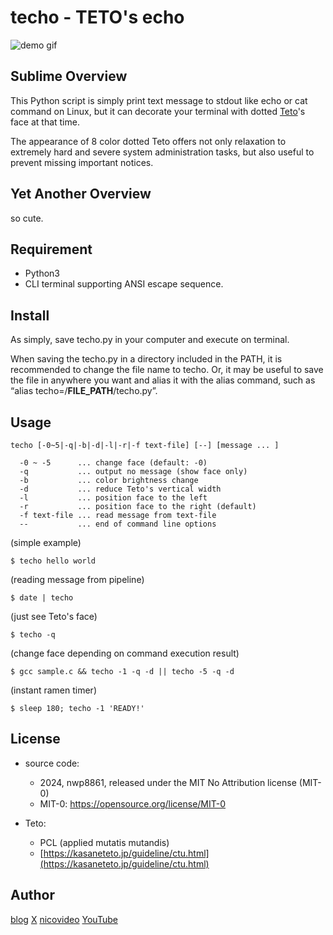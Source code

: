 # techo - TETO's echo

![demo gif](https://github.com/nwp8861/techo/blob/main/techo-demo.gif)

## Sublime Overview

This Python script is simply print text message to stdout like echo or cat command on Linux, but it can decorate your terminal with dotted [Teto](https://kasaneteto.jp/)'s face at that time. 

The appearance of 8 color dotted Teto offers not only relaxation to extremely hard and severe system administration tasks, but also useful to prevent missing important notices. 

## Yet Another Overview

so cute. 

## Requirement

- Python3
- CLI terminal supporting ANSI escape sequence. 

## Install

As simply, save techo.py in your computer and execute on terminal. 

When saving the techo.py in a directory included in the PATH, it is recommended to change the file name to techo. Or, it may be useful to save the file in anywhere you want and alias it with the alias command, such as “alias techo=/__FILE_PATH__/techo.py”.

## Usage
```
techo [-0~5|-q|-b|-d|-l|-r|-f text-file] [--] [message ... ]

  -0 ~ -5      ... change face (default: -0)
  -q           ... output no message (show face only)
  -b           ... color brightness change
  -d           ... reduce Teto's vertical width
  -l           ... position face to the left
  -r           ... position face to the right (default)
  -f text-file ... read message from text-file
  --           ... end of command line options
```

(simple example)
```
$ techo hello world
```

(reading message from pipeline)
```
$ date | techo
```

(just see Teto's face)
```
$ techo -q
```

(change face depending on command execution result)
```
$ gcc sample.c && techo -1 -q -d || techo -5 -q -d
```

(instant ramen timer)
```
$ sleep 180; techo -1 'READY!'
```

## License

- source code:
  - 2024, nwp8861, released under the MIT No Attribution license (MIT-0)
  - MIT-0: https://opensource.org/license/MIT-0

- Teto:
  - PCL (applied mutatis mutandis)
  - [https://kasaneteto.jp/guideline/ctu.html](https://kasaneteto.jp/guideline/ctu.html)

## Author

[blog](http://nwp8861.blog92.fc2.com/)
[X](https://x.com/nwp8861)
[nicovideo](https://www.nicovideo.jp/user/5717366/video)
[YouTube](http://www.youtube.com/user/nwp8861)

